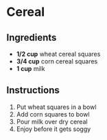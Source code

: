 # Cereal

## Ingredients

- **1/2 cup** wheat cereal squares
- **3/4 cup** corn cereal squares
- **1 cup** milk

## Instructions

1. Put wheat squares in a bowl
2. Add corn squares to bowl
3. Pour milk over dry cereal
4. Enjoy before it gets soggy
